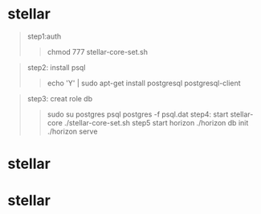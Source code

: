 # stellar

>step1:auth
>>chmod 777 stellar-core-set.sh

>step2: install psql
>>echo 'Y' | sudo apt-get install postgresql postgresql-client

>step3: creat role db
>>sudo su postgres
>>psql postgres -f psql.dat
>step4: start stellar-core
>>./stellar-core-set.sh
>step5 start horizon
>>./horizon db init
>>./horizon serve

# stellar
# stellar
